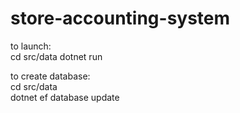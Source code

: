 # store-accounting-system



to launch:  
cd src/data
dotnet run

to create database:  
cd src/data  
dotnet ef database update


